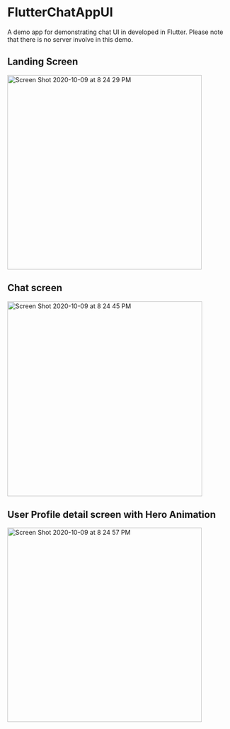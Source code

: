 # FlutterChatAppUI
A demo app for demonstrating chat UI in developed in Flutter. Please note that there is no server involve in this demo.

## Landing Screen
<img width="439" alt="Screen Shot 2020-10-09 at 8 24 29 PM" src="https://user-images.githubusercontent.com/2304583/95618576-9d32d780-0a6d-11eb-9fae-c465b1013ef8.png">

## Chat screen
<img width="440" alt="Screen Shot 2020-10-09 at 8 24 45 PM" src="https://user-images.githubusercontent.com/2304583/95618733-db2ffb80-0a6d-11eb-9625-f7d0142f8ee1.png">

## User Profile detail screen with Hero Animation
<img width="439" alt="Screen Shot 2020-10-09 at 8 24 57 PM" src="https://user-images.githubusercontent.com/2304583/95618852-00246e80-0a6e-11eb-9403-ab585cf07c1b.png">
